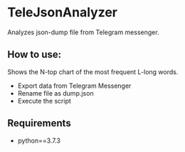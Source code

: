 # TeleJsonAnalyzer
Analyzes json-dump file from Telegram messenger.


## How to use:
Shows the N-top chart of the most frequent L-long words.
  + Export data from Telegram Messenger
  + Rename file as dump.json
  + Execute the script
  
## Requirements
  + python==3.7.3
  
